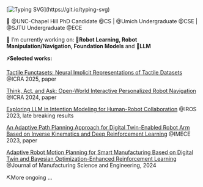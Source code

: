 [![Typing SVG](https://readme-typing-svg.demolab.com?font=Fira+Code&pause=1000&color=586AF7&background=FFFFFF00&random=false&width=435&lines=Hi%F0%9F%91%8B%2C+My+name+is+Sikai+(Skevin)+Li!;Welcome+to+my+github+profile!)](https://git.io/typing-svg)

🏫 @UNC-Chapel Hill PhD Candidate @CS | @Umich Undergraduate @CSE | @SJTU Undergraduate @ECE

🔭 I’m currently working on: 🤖**Robot Learning, Robot Manipulation/Navigation, Foundation Models** and 🌱**LLM**

**⚡Selected works:**

[Tactile Functasets: Neural Implicit Representations of Tactile Datasets](https://arxiv.org/abs/2409.14592) @ICRA 2025, paper

[Think, Act, and Ask: Open-World Interactive Personalized Robot Navigation](https://arxiv.org/abs/2310.07968) @ICRA 2024, paper

<ins>Exploring LLM in Intention Modeling for Human-Robot Collaboration</ins> @IROS 2023, late breaking results

[An Adaptive Path Planning Approach for Digital Twin-Enabled Robot Arm Based on Inverse Kinematics and Deep Reinforcement Learning](https://asmedigitalcollection.asme.org/IMECE/proceedings/IMECE2023/87608/V003T03A079/1195595) @IMECE 2023, paper

[Adaptive Robot Motion Planning for Smart Manufacturing Based on Digital Twin and Bayesian Optimization-Enhanced Reinforcement Learning](https://asmedigitalcollection.asme.org/manufacturingscience/article/doi/10.1115/1.4067616/1211190/Adaptive-Robot-Motion-Planning-for-Smart) @Journal of Manufacturing Science and Engineering, 2024

⛏️More ongoing ...

<!--
**Skevinci/Skevinci** is a ✨ _special_ ✨ repository because its `README.md` (this file) appears on your GitHub profile.

Here are some ideas to get you started:

- 🔭 I’m currently working on ...
- 🌱 I’m currently learning ...
- 👯 I’m looking to collaborate on ...
- 🤔 I’m looking for help with ...
- 💬 Ask me about ...
- 📫 How to reach me: ...
- 😄 Pronouns: ...
- ⚡ Fun fact: ...
-->
